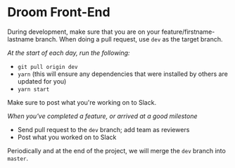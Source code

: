 # Droom Front-End

During development, make sure that you are on your feature/firstname-lastname branch. When doing a pull request, use `dev` as the target branch.

*At the start of each day, run the following:* 
- `git pull origin dev`
- `yarn` (this will ensure any dependencies that were installed by others are updated for you)
- `yarn start`

Make sure to post what you're working on to Slack.

*When you've completed a feature, or arrived at a good milestone* 
- Send pull request to the `dev` branch; add team as reviewers
- Post what you worked on to Slack 

Periodically and at the end of the project, we will merge the `dev` branch into `master`.
